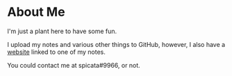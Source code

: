 # About Me
I'm just a plant here to have some fun. 

I upload my notes and various other things to GitHub, however, I also have a [website](https://mint-garden.netlify.app/) linked to one of my notes.

You could contact me at spicata#9966, or not.
